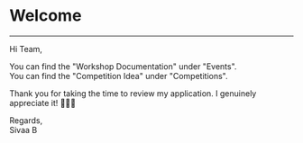 # Welcome
---

Hi Team, 

You can find the "Workshop Documentation" under "Events".  
You can find the "Competition Idea" under "Competitions".      

Thank you for taking the time to review my application. I genuinely appreciate it! 👨🏽‍💻

Regards,  
Sivaa B 
